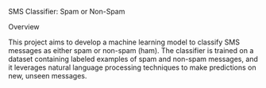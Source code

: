 SMS Classifier: Spam or Non-Spam

Overview

This project aims to develop a machine learning model to classify SMS messages as either spam or non-spam (ham). The classifier is trained on a dataset containing labeled examples of spam and non-spam messages, and it leverages natural language processing techniques to make predictions on new, unseen messages.

